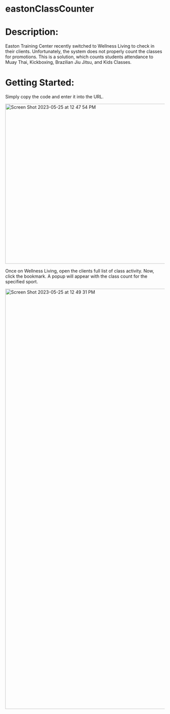 # eastonClassCounter
# Description: 
Easton Training Center recently switched to Wellness Living to check in their clients. Unfortunately, the system does not properly count the classes for promotions. This is a solution, which counts students attendance to Muay Thai, Kickboxing, Brazilian Jiu Jitsu, and Kids Classes. 
# Getting Started:
Simply copy the code and enter it into the URL.


<img width="505" alt="Screen Shot 2023-05-25 at 12 47 54 PM" src="https://github.com/bglades/eastonClassCounter/assets/102127398/23e921f9-4c2b-407c-b0c3-57cd3f7341ae">


Once on Wellness Living, open the clients full list of class activity. Now, click the bookmark. A popup will appear with the class count for the specified sport.


<img width="1327" alt="Screen Shot 2023-05-25 at 12 49 31 PM" src="https://github.com/bglades/eastonClassCounter/assets/102127398/e561707d-9ca4-4d33-8d5d-3417bac29d2a">
